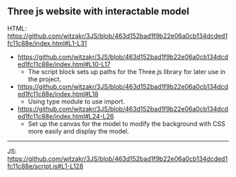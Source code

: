 Three js website with interactable model
------------------------------------------------------------

HTML: 
https://github.com/witzakr/3JS/blob/463d152bad1f9b22e06a0cb134dcded1fc11c88e/index.html#L1-L31
- https://github.com/witzakr/3JS/blob/463d152bad1f9b22e06a0cb134dcded1fc11c88e/index.html#L10-L17
  - The script block sets up paths for the Three.js library for later use in the project.
- https://github.com/witzakr/3JS/blob/463d152bad1f9b22e06a0cb134dcded1fc11c88e/index.html#L18
  - Using type module to use import.
- https://github.com/witzakr/3JS/blob/463d152bad1f9b22e06a0cb134dcded1fc11c88e/index.html#L24-L26
  - Set up the canvas for the model to modify the background with CSS more easily and display the model.

----------------------------------------------------------------------------------------------------------- 
JS:
https://github.com/witzakr/3JS/blob/463d152bad1f9b22e06a0cb134dcded1fc11c88e/script.js#L1-L128
